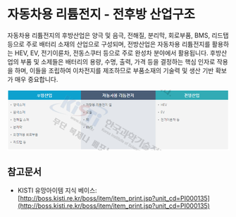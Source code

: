 # 자동차용 리튬전지 - 전후방 산업구조

자동차용 리튬전지의 후방산업은 양극 및 음극, 전해질, 분리막, 회로부품, BMS, 리드탭 등으로 주로 배터리 소재의 산업으로 구성되며, 전방산업은 자동차용 리튬전지를 활용하는 HEV, EV, 전기이륜차, 전동스쿠터 등으로 주로 완성차 분야에서 활용됩니다. 후방산업의 부품 및 소제들은 배터리의 용량, 수명, 출력, 가격 등을 결정하는 핵심 인자로 작용을 하며, 이들을 조립하여 이차전지를 제조하므로 부품소재의 기술력 및 생산 기반 확보가 매우 중요합니다.


![](./images/자동차용리튬전지_Q13_2_1.PNG)


## 참고문서
- KISTI 유망아이템 지식 베이스: [http://boss.kisti.re.kr/boss/item/item_print.jsp?unit_cd=PI000135](http://boss.kisti.re.kr/boss/item/item_print.jsp?unit_cd=PI000135)
